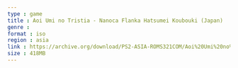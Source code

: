 ```yaml
---
type : game
title : Aoi Umi no Tristia - Nanoca Flanka Hatsumei Koubouki (Japan)
genre : 
format : iso
region : asia
link : https://archive.org/download/PS2-ASIA-ROMS321COM/Aoi%20Umi%20no%20Tristia%20-%20Nanoca%20Flanka%20Hatsumei%20Koubouki%20%28Japan%29.7z
size : 418MB
---
```

